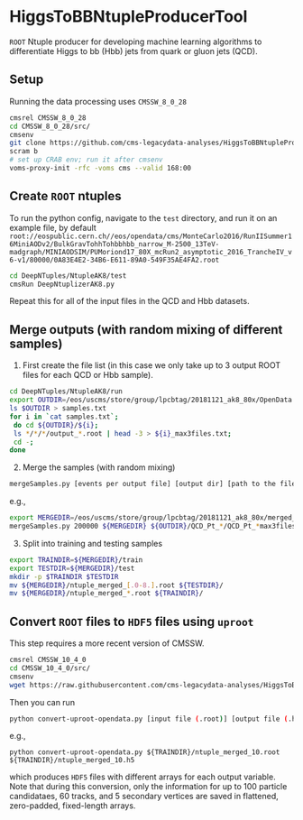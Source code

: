 # HiggsToBBNtupleProducerTool

`ROOT` Ntuple producer for developing machine learning algorithms to differentiate Higgs to bb (Hbb) jets from quark or gluon jets (QCD).

## Setup

Running the data processing uses `CMSSW_8_0_28` 

```bash
cmsrel CMSSW_8_0_28
cd CMSSW_8_0_28/src/
cmsenv
git clone https://github.com/cms-legacydata-analyses/HiggsToBBNtupleProducerTool DeepNTuples -b opendata_80X
scram b 
# set up CRAB env; run it after cmsenv
voms-proxy-init -rfc -voms cms --valid 168:00
```

## Create `ROOT` ntuples

To run the python config, navigate to the `test` directory, and run it on an example file, by default `root://eospublic.cern.ch//eos/opendata/cms/MonteCarlo2016/RunIISummer16MiniAODv2/BulkGravTohhTohbbhbb_narrow_M-2500_13TeV-madgraph/MINIAODSIM/PUMoriond17_80X_mcRun2_asymptotic_2016_TrancheIV_v6-v1/80000/0A83E4E2-34B6-E611-89A0-549F35AE4FA2.root`

```bash
cd DeepNTuples/NtupleAK8/test
cmsRun DeepNtuplizerAK8.py
```

Repeat this for all of the input files in the QCD and Hbb datasets.

## Merge outputs (with random mixing of different samples)

1. First create the file list (in this case we only take up to 3 output ROOT files for each QCD or Hbb sample).

```bash
cd DeepNTuples/NtupleAK8/run
export OUTDIR=/eos/uscms/store/group/lpcbtag/20181121_ak8_80x/OpenData
ls $OUTDIR > samples.txt
for i in `cat samples.txt`; 
 do cd ${OUTDIR}/${i}; 
 ls */*/*/output_*.root | head -3 > ${i}_max3files.txt;
 cd -; 
done
```

2. Merge the samples (with random mixing)

```bash
mergeSamples.py [events per output file] [output dir] [path to the filelist produced in step 1]
```
e.g.,
```bash
export MERGEDIR=/eos/uscms/store/group/lpcbtag/20181121_ak8_80x/merged_max3files
mergeSamples.py 200000 ${MERGEDIR} ${OUTDIR}/QCD_Pt_*/QCD_Pt_*max3files.txt ${OUTDIR}/Bulk*/Bulk*max3files.txt
``` 

3. Split into training and testing samples

```bash
export TRAINDIR=${MERGEDIR}/train
export TESTDIR=${MERGEDIR}/test
mkdir -p $TRAINDIR $TESTDIR
mv ${MERGEDIR}/ntuple_merged_[.0-8.].root ${TESTDIR}/
mv ${MERGEDIR}/ntuple_merged_*.root ${TRAINDIR}/
``` 

## Convert `ROOT` files to `HDF5` files using `uproot`

This step requires a more recent version of CMSSW.

```bash
cmsrel CMSSW_10_4_0
cd CMSSW_10_4_0/src/
cmsenv
wget https://raw.githubusercontent.com/cms-legacydata-analyses/HiggsToBBNtupleProducerToo/opendata_80X/NtupleAK8/scripts/convert-uproot-opendata.py
```

Then you can run
```bash
python convert-uproot-opendata.py [input file (.root)] [output file (.h5)]
```
e.g.,
```
python convert-uproot-opendata.py ${TRAINDIR}/ntuple_merged_10.root ${TRAINDIR}/ntuple_merged_10.h5
```
which produces `HDF5` files with different arrays for each output variable. Note that during this conversion, only the information for up to 100 particle candidataes, 60 tracks, and 5 secondary vertices are saved in flattened, zero-padded, fixed-length arrays.
